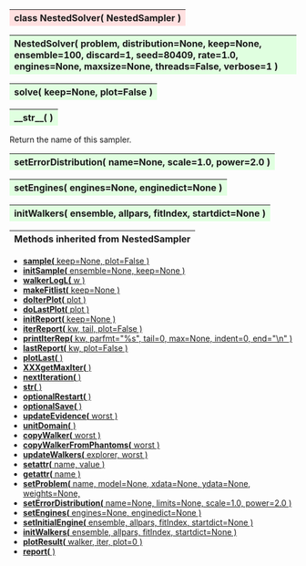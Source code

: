 ---
---


<a name="NestedSolver"></a>
<table><thead style="background-color:#FFE0E0; width:100%"><tr><th style="text-align:left">
<strong>class NestedSolver(</strong> NestedSampler )
</th></tr></thead></table>

<b></b>

<a name="NestedSolver"></a>
<table><thead style="background-color:#E0FFE0; width:100%"><tr><th style="text-align:left">
<strong>NestedSolver(</strong> problem, distribution=None, keep=None,
 ensemble=100, discard=1, seed=80409, rate=1.0, engines=None,
 maxsize=None, threads=False, verbose=1 ) 
</th></tr></thead></table>

<b></b>

<a name="solve"></a>
<table><thead style="background-color:#E0FFE0; width:100%"><tr><th style="text-align:left">
<strong>solve(</strong> keep=None, plot=False )
</th></tr></thead></table>

<b></b>

<a name="__str__"></a>
<table><thead style="background-color:#E0FFE0; width:100%"><tr><th style="text-align:left">
<strong>__str__(</strong> )
</th></tr></thead></table>

Return the name of this sampler. 

<a name="setErrorDistribution"></a>
<table><thead style="background-color:#E0FFE0; width:100%"><tr><th style="text-align:left">
<strong>setErrorDistribution(</strong> name=None, scale=1.0, power=2.0 )
</th></tr></thead></table>

<b></b>

<a name="setEngines"></a>
<table><thead style="background-color:#E0FFE0; width:100%"><tr><th style="text-align:left">
<strong>setEngines(</strong> engines=None, enginedict=None ) 
</th></tr></thead></table>

<b></b>

<a name="initWalkers"></a>
<table><thead style="background-color:#E0FFE0; width:100%"><tr><th style="text-align:left">
<strong>initWalkers(</strong> ensemble, allpars, fitIndex, startdict=None )
</th></tr></thead></table>

<b></b>


<table><thead style="background-color:#FFD0Do; width:100%"><tr><th style="text-align:left">
<strong>Methods inherited from NestedSampler</strong></th></tr></thead></table>



* [<strong>sample(</strong> keep=None, plot=False )](./NestedSampler.md#sample)
* [<strong>initSample(</strong> ensemble=None, keep=None ) ](./NestedSampler.md#initSample)
* [<strong>walkerLogL(</strong> w ) ](./NestedSampler.md#walkerLogL)
* [<strong>makeFitlist(</strong> keep=None ) ](./NestedSampler.md#makeFitlist)
* [<strong>doIterPlot(</strong> plot ) ](./NestedSampler.md#doIterPlot)
* [<strong>doLastPlot(</strong> plot ) ](./NestedSampler.md#doLastPlot)
* [<strong>initReport(</strong> keep=None ) ](./NestedSampler.md#initReport)
* [<strong>iterReport(</strong> kw, tail, plot=False ) ](./NestedSampler.md#iterReport)
* [<strong>printIterRep(</strong> kw, parfmt="%s", tail=0, max=None, indent=0, end="\n" ) ](./NestedSampler.md#printIterRep)
* [<strong>lastReport(</strong> kw, plot=False ) ](./NestedSampler.md#lastReport)
* [<strong>plotLast(</strong> ) ](./NestedSampler.md#plotLast)
* [<strong>XXXgetMaxIter(</strong> ) ](./NestedSampler.md#XXXgetMaxIter)
* [<strong>nextIteration(</strong> ) ](./NestedSampler.md#nextIteration)
* [<strong>__str__(</strong> )](./NestedSampler.md#__str__)
* [<strong>optionalRestart(</strong> )](./NestedSampler.md#optionalRestart)
* [<strong>optionalSave(</strong> )](./NestedSampler.md#optionalSave)
* [<strong>updateEvidence(</strong> worst ) ](./NestedSampler.md#updateEvidence)
* [<strong>unitDomain(</strong> ) ](./NestedSampler.md#unitDomain)
* [<strong>copyWalker(</strong> worst )](./NestedSampler.md#copyWalker)
* [<strong>copyWalkerFromPhantoms(</strong> worst )](./NestedSampler.md#copyWalkerFromPhantoms)
* [<strong>updateWalkers(</strong> explorer, worst ) ](./NestedSampler.md#updateWalkers)
* [<strong>__setattr__(</strong> name, value ) ](./NestedSampler.md#__setattr__)
* [<strong>__getattr__(</strong> name ) ](./NestedSampler.md#__getattr__)
* [<strong>setProblem(</strong> name, model=None, xdata=None, ydata=None, weights=None,](./NestedSampler.md#setProblem)
* [<strong>setErrorDistribution(</strong> name=None, limits=None, scale=1.0, power=2.0 )](./NestedSampler.md#setErrorDistribution)
* [<strong>setEngines(</strong> engines=None, enginedict=None ) ](./NestedSampler.md#setEngines)
* [<strong>setInitialEngine(</strong> ensemble, allpars, fitIndex, startdict=None )](./NestedSampler.md#setInitialEngine)
* [<strong>initWalkers(</strong> ensemble, allpars, fitIndex, startdict=None )](./NestedSampler.md#initWalkers)
* [<strong>plotResult(</strong> walker, iter, plot=0 )](./NestedSampler.md#plotResult)
* [<strong>report(</strong> )](./NestedSampler.md#report)

